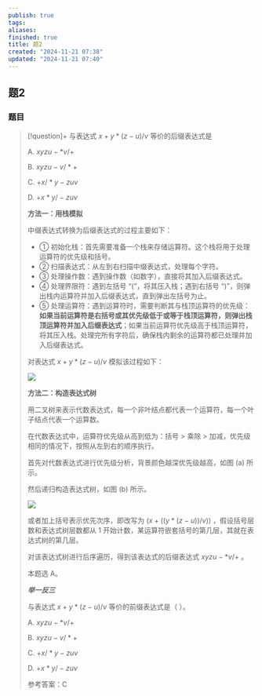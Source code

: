 ```yaml
---
publish: true
tags: 
aliases: 
finished: true
title: 题2
created: "2024-11-21 07:38"
updated: "2024-11-21 07:40"
---
```

## 题2
### 题目
> [!question]+
> 与表达式 $x+y*(z-u)/v$ 等价的后缀表达式是
> 
> A. $xyzu-*v/+$
> 
> B. $xyzu-v/*+$
> 
> C. $+x/*y-zuv$
> 
> D. $+x*y/-zuv$
> 
> **方法一：用栈模拟**
> 
> 中缀表达式转换为后缀表达式的过程主要如下：
> 
> - ① 初始化栈：首先需要准备一个栈来存储运算符。这个栈将用于处理运算符的优先级和括号。
> - ② 扫描表达式：从左到右扫描中缀表达式，处理每个字符。
> - ③ 处理操作数：遇到操作数（如数字），直接将其加入后缀表达式。
> - ④ 处理界限符：遇到左括号 “(”，将其压入栈；遇到右括号 “)”，则弹出栈内运算符并加入后缀表达式，直到弹出左括号为止。
> - ⑤ 处理运算符：遇到运算符时，需要判断其与栈顶运算符的优先级：**如果当前运算符是右括号或其优先级低于或等于栈顶运算符，则弹出栈顶运算符并加入后缀表达式**；如果当前运算符优先级高于栈顶运算符，将其压入栈。处理完所有字符后，确保栈内剩余的运算符都已处理并加入后缀表达式。
> 
> 对表达式 $x+y*(z-u)/v$ 模拟该过程如下：
> 
> ![](https://pic1.zhimg.com/v2-97afba3c4bc7b2e9a3ece1804d25656e_r.jpg)
> 
> **方法二：构造表达式树**
> 
> 用二叉树来表示代数表达式，每一个非叶结点都代表一个运算符，每一个叶子结点代表一个运算数。
> 
> 在代数表达式中，运算符优先级从高到低为：括号 > 乘除 > 加减，优先级相同的情况下，按照从左到右的顺序执行。
> 
> 首先对代数表达式进行优先级分析，背景颜色越深优先级越高，如图 (a) 所示。
> 
> 然后递归构造表达式树，如图 (b) 所示。
> 
> ![](https://pic2.zhimg.com/v2-61ccf4379baf066736e43298fc207f57_r.jpg)
> 
> 或者加上括号表示优先次序，即改写为 $(x+((y*(z-u))/v))$ ，假设括号层数和表达式树层数都从 1 开始计数，某运算符嵌套括号的第几层，其就在表达式树的第几层。
> 
> 对该表达式树进行后序遍历，得到该表达式的后缀表达式 $xyzu-*v/+$ 。
> 
> 本题选 A。
> 
> **_举一反三_**
> 
> 与表达式 $x+y*(z-u)/v$ 等价的前缀表达式是（ ）。
> 
> A. $xyzu-*v/+$
> 
> B. $xyzu-v/*+$
> 
> C. $+x/*y-zuv$
> 
> D. $+x*y/-zuv$
> 
> 参考答案：C